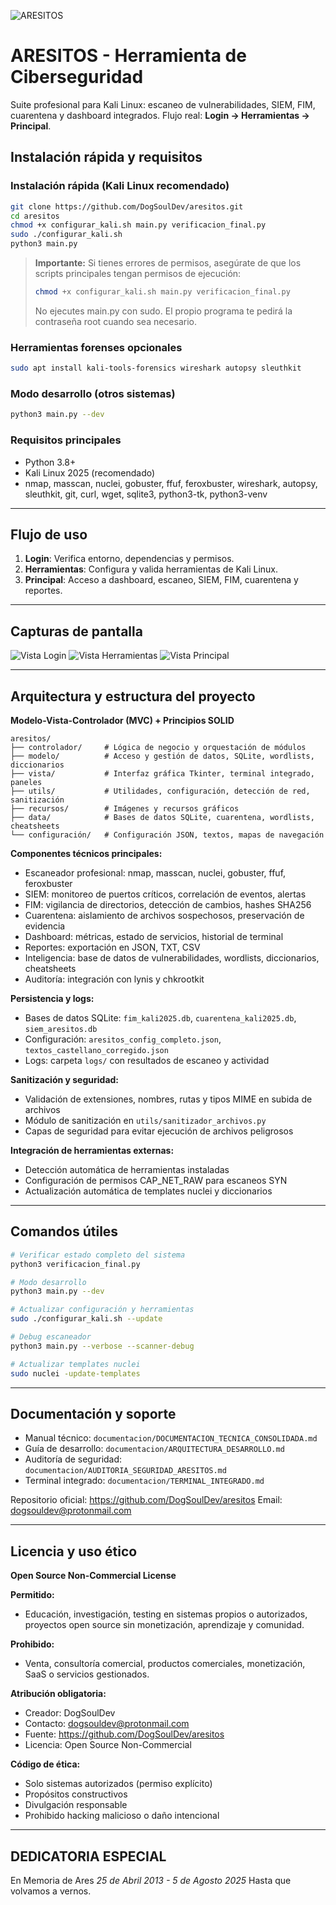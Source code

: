 
![ARESITOS](aresitos/recursos/aresitos.png)

# ARESITOS - Herramienta de Ciberseguridad

Suite profesional para Kali Linux: escaneo de vulnerabilidades, SIEM, FIM, cuarentena y dashboard integrados. Flujo real: **Login → Herramientas → Principal**.


## Instalación rápida y requisitos

### Instalación rápida (Kali Linux recomendado)
```bash
git clone https://github.com/DogSoulDev/aresitos.git
cd aresitos
chmod +x configurar_kali.sh main.py verificacion_final.py
sudo ./configurar_kali.sh
python3 main.py
```
> **Importante:** Si tienes errores de permisos, asegúrate de que los scripts principales tengan permisos de ejecución:
> ```bash
> chmod +x configurar_kali.sh main.py verificacion_final.py
> ```
> No ejecutes main.py con sudo. El propio programa te pedirá la contraseña root cuando sea necesario.

### Herramientas forenses opcionales
```bash
sudo apt install kali-tools-forensics wireshark autopsy sleuthkit
```

### Modo desarrollo (otros sistemas)
```bash
python3 main.py --dev
```

### Requisitos principales
- Python 3.8+
- Kali Linux 2025 (recomendado)
- nmap, masscan, nuclei, gobuster, ffuf, feroxbuster, wireshark, autopsy, sleuthkit, git, curl, wget, sqlite3, python3-tk, python3-venv

---

## Flujo de uso
1. **Login**: Verifica entorno, dependencias y permisos.
2. **Herramientas**: Configura y valida herramientas de Kali Linux.
3. **Principal**: Acceso a dashboard, escaneo, SIEM, FIM, cuarentena y reportes.

---

## Capturas de pantalla

![Vista Login](aresitos/recursos/vista_login.png)
![Vista Herramientas](aresitos/recursos/vista_herramientas.png)
![Vista Principal](aresitos/recursos/vista_principal.png)

---


## Arquitectura y estructura del proyecto

**Modelo-Vista-Controlador (MVC) + Principios SOLID**

```
aresitos/
├── controlador/     # Lógica de negocio y orquestación de módulos
├── modelo/          # Acceso y gestión de datos, SQLite, wordlists, diccionarios
├── vista/           # Interfaz gráfica Tkinter, terminal integrado, paneles
├── utils/           # Utilidades, configuración, detección de red, sanitización
├── recursos/        # Imágenes y recursos gráficos
├── data/            # Bases de datos SQLite, cuarentena, wordlists, cheatsheets
└── configuración/   # Configuración JSON, textos, mapas de navegación
```

**Componentes técnicos principales:**
- Escaneador profesional: nmap, masscan, nuclei, gobuster, ffuf, feroxbuster
- SIEM: monitoreo de puertos críticos, correlación de eventos, alertas
- FIM: vigilancia de directorios, detección de cambios, hashes SHA256
- Cuarentena: aislamiento de archivos sospechosos, preservación de evidencia
- Dashboard: métricas, estado de servicios, historial de terminal
- Reportes: exportación en JSON, TXT, CSV
- Inteligencia: base de datos de vulnerabilidades, wordlists, diccionarios, cheatsheets
- Auditoría: integración con lynis y chkrootkit

**Persistencia y logs:**
- Bases de datos SQLite: `fim_kali2025.db`, `cuarentena_kali2025.db`, `siem_aresitos.db`
- Configuración: `aresitos_config_completo.json`, `textos_castellano_corregido.json`
- Logs: carpeta `logs/` con resultados de escaneo y actividad

**Sanitización y seguridad:**
- Validación de extensiones, nombres, rutas y tipos MIME en subida de archivos
- Módulo de sanitización en `utils/sanitizador_archivos.py`
- Capas de seguridad para evitar ejecución de archivos peligrosos

**Integración de herramientas externas:**
- Detección automática de herramientas instaladas
- Configuración de permisos CAP_NET_RAW para escaneos SYN
- Actualización automática de templates nuclei y diccionarios

---

## Comandos útiles
```bash
# Verificar estado completo del sistema
python3 verificacion_final.py

# Modo desarrollo
python3 main.py --dev

# Actualizar configuración y herramientas
sudo ./configurar_kali.sh --update

# Debug escaneador
python3 main.py --verbose --scanner-debug

# Actualizar templates nuclei
sudo nuclei -update-templates
```

---

## Documentación y soporte

- Manual técnico: `documentacion/DOCUMENTACION_TECNICA_CONSOLIDADA.md`
- Guía de desarrollo: `documentacion/ARQUITECTURA_DESARROLLO.md`
- Auditoría de seguridad: `documentacion/AUDITORIA_SEGURIDAD_ARESITOS.md`
- Terminal integrado: `documentacion/TERMINAL_INTEGRADO.md`

Repositorio oficial: https://github.com/DogSoulDev/aresitos
Email: dogsouldev@protonmail.com

---

## Licencia y uso ético

**Open Source Non-Commercial License**

**Permitido:**
- Educación, investigación, testing en sistemas propios o autorizados, proyectos open source sin monetización, aprendizaje y comunidad.

**Prohibido:**
- Venta, consultoría comercial, productos comerciales, monetización, SaaS o servicios gestionados.

**Atribución obligatoria:**
- Creador: DogSoulDev
- Contacto: dogsouldev@protonmail.com
- Fuente: https://github.com/DogSoulDev/aresitos
- Licencia: Open Source Non-Commercial

**Código de ética:**
- Solo sistemas autorizados (permiso explícito)
- Propósitos constructivos
- Divulgación responsable
- Prohibido hacking malicioso o daño intencional

---

## DEDICATORIA ESPECIAL

En Memoria de Ares
*25 de Abril 2013 - 5 de Agosto 2025*
Hasta que volvamos a vernos.
